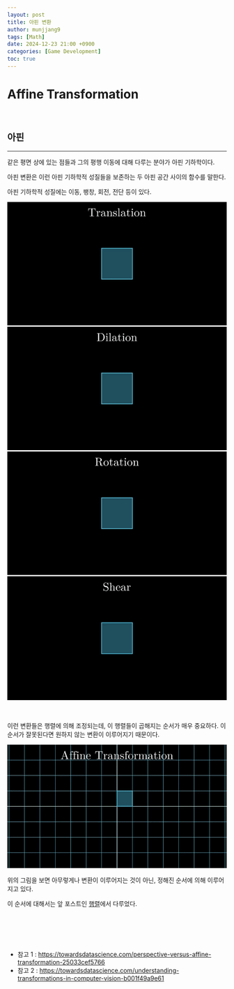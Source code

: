 ```yaml
---
layout: post
title: 아핀 변환
author: munjjang9
tags: [Math]
date: 2024-12-23 21:00 +0900
categories: [Game Development]
toc: true
---
```


# Affine Transformation

<br>

## 아핀
---
같은 평면 상에 있는 점들과 그의 평행 이동에 대해 다루는 분야가 아핀 기하학이다.

아핀 변환은 이런 아핀 기하학적 성질들을 보존하는 두 아핀 공간 사이의 함수를 말한다.

아핀 기하학적 성질에는 이동, 팽창, 회전, 전단 등이 있다.

![Translation](/assets/images/Affine-Translation.gif) 
![Dilation](/assets/images/Affine-Dilation.gif)
![Rotation](/assets/images/Affine-Rotation.gif)
![Shear](/assets/images/Affine-Shear.gif)

<br>

이런 변환들은 행렬에 의해 조정되는데, 이 행렬들이 곱해지는 순서가 매우 중요하다. 이 순서가 잘못된다면 원하지 않는 변환이 이루어지기 때문이다.

![Affine Transformation](/assets/images/Affine-Transformation.gif)

위의 그림을 보면 아무렇게나 변환이 이루어지는 것이 아닌, 정해진 순서에 의해 이루어지고 있다.

이 순서에 대해서는 앞 포스트인 [행렬](https://munjjang9.github.io/game%20development/2024/12/22/Matrix/)에서 다루었다.

<br>
<br>
<br>
<br>

- 참고 1 : https://towardsdatascience.com/perspective-versus-affine-transformation-25033cef5766
- 참고 2 : https://towardsdatascience.com/understanding-transformations-in-computer-vision-b001f49a9e61